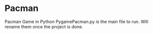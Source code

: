 # Pacman
Pacman Game in Python
PygamePacman.py is the main file to run. Will rename them once the project is done.
